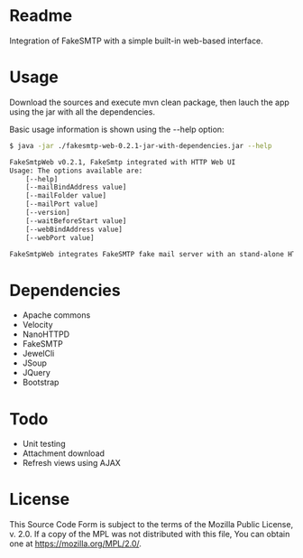 # Readme

Integration of FakeSMTP with a simple built-in web-based interface.

# Usage

Download the sources and execute mvn clean package, then lauch the app using the jar with all the dependencies.

Basic usage information is shown using the --help option:

```bash
$ java -jar ./fakesmtp-web-0.2.1-jar-with-dependencies.jar --help
```

```bash
FakeSmtpWeb v0.2.1, FakeSmtp integrated with HTTP Web UI
Usage: The options available are:
	[--help]
	[--mailBindAddress value]
	[--mailFolder value]
	[--mailPort value]
	[--version]
	[--waitBeforeStart value]
	[--webBindAddress value]
	[--webPort value]

FakeSmtpWeb integrates FakeSMTP fake mail server with an stand-alone HTTP server to provide a web interface to show sent emails in your browser.
```

# Dependencies

* Apache commons
* Velocity
* NanoHTTPD
* FakeSMTP
* JewelCli
* JSoup
* JQuery
* Bootstrap

# Todo

* Unit testing
* Attachment download
* Refresh views using AJAX

# License

This Source Code Form is subject to the terms of the Mozilla Public License, v. 2.0. 
If a copy of the MPL was not distributed with this file, You can obtain one at 
https://mozilla.org/MPL/2.0/.
